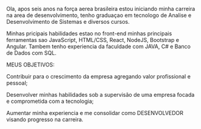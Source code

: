 Ola, apos seis anos na força aerea brasileira estou iniciando minha carreira na area de desenvolvimento, 
tenho graduaçao em tecnologo de Analise e Desenvolvimento de Sistemas e diversos cursos.

Minhas pricipais habilidades estao no front-end minhas principais ferramentas sao JavaScript, HTML/CSS, React, NodeJS, Bootstrap e Angular.
Tambem tenho experiencia da faculdade com JAVA, C# e Banco de Dados com SQL.
 
MEUS OBJETIVOS:

Contribuir para o crescimento da empresa agregando valor profissional e pessoal;

Desenvolver minhas habilidades sob a supervisão de uma empresa focada e comprometida com a tecnologia;

Aumentar minha experiencia e me consolidar como DESENVOLVEDOR visando progresso na carreira.

